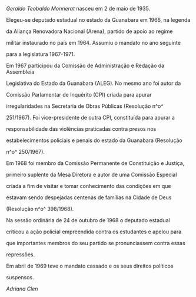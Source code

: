 

*Geraldo Teobaldo Monnerat* nasceu em 2 de maio de 1935.



Elegeu-se deputado estadual no estado da Guanabara em 1966, na legenda

da Aliança Renovadora Nacional (Arena), partido de apoio ao regime

militar instaurado no país em 1964. Assumiu o mandato no ano seguinte

para a legislatura 1967-1971.



Em 1967 participou da Comissão de Administração e Redação da Assembleia

Legislativa do Estado da Guanabara (ALEG). No mesmo ano foi autor da

Comissão Parlamentar de Inquérito (CPI) criada para apurar

irregularidades na Secretaria de Obras Públicas (Resolução n^o^

251/1967). Foi vice-presidente de outra CPI, constituída para apurar a

responsabilidade das violências praticadas contra presos nos

estabelecimentos policiais e penais do estado da Guanabara (Resolução

n^o^ 250/1967).



Em 1968 foi membro da Comissão Permanente de Constituição e Justiça,

primeiro suplente da Mesa Diretora e autor de uma Comissão Especial

criada a fim de visitar e tomar conhecimento das condições em que

estavam sendo despejadas centenas de famílias na Cidade de Deus

(Resolução n^o^ 398/1968).



Na sessão ordinária de 24 de outubro de 1968 o deputado estadual

criticou a ação policial empreendida contra os estudantes e apelou para

que importantes membros do seu partido se pronunciassem contra essas

repressões.



Em abril de 1969 teve o mandato cassado e os seus direitos políticos

suspensos.



*Adriana Clen*



